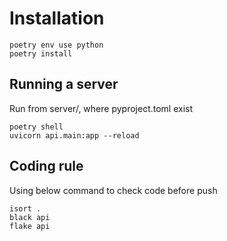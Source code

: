 # Installation

```
poetry env use python
poetry install
```

## Running a server

Run from server/, where pyproject.toml exist

```
poetry shell
uvicorn api.main:app --reload
```

## Coding rule

Using below command to check code before push

```
isort .
black api
flake api
```
